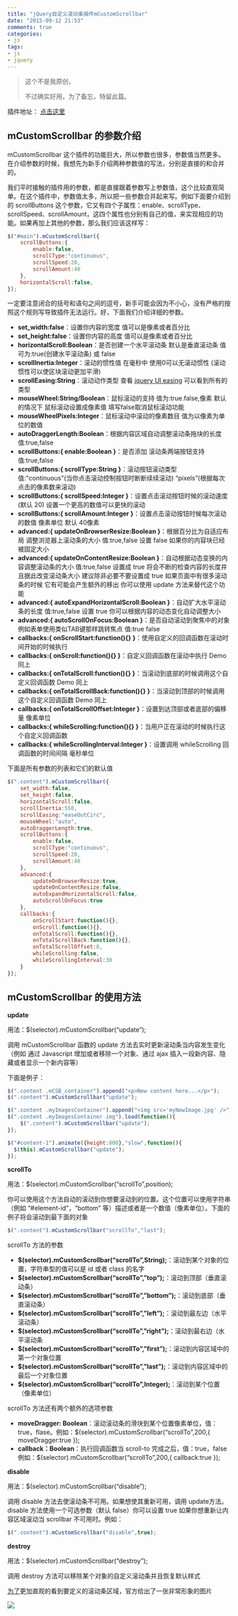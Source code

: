 ```yaml
---
title: "jQuery自定义滚动条插件mCustomScrollbar"
date: "2015-09-12 21:53"
comments: true
categories:
- js
tags:
- js
- jquery
---
```


>这个不是我原创，
>
>不过确实好用，为了备忘，特留此篇。
<!-- more -->

插件地址： [点击这里](http://manos.malihu.gr/jquery-custom-content-scroller/)

## mCustomScrollbar 的参数介绍

mCustomScrollbar 这个插件的功能巨大，所以参数也很多，参数值当然更多。在介绍参数的时候，我想先为新手介绍两种参数值的写法，分别是直接的和合并的。

我们平时接触的插件用的参数，都是直接跟着参数写上参数值，这个比较直观简单。在这个插件中，参数值太多，所以把一些参数合并起来写。例如下面要介绍到的 scrollButtons 这个参数，它又有四个子属性：enable、scrollType、scrollSpeed、scrollAmount，这四个属性也分别有自己的值，来实现相应的功能。如果再加上其他的参数，那么我们应该这样写：

```javascript
$("#main").mCustomScrollbar({
	scrollButtons:{
		enable:false,
		scrollType:"continuous",
		scrollSpeed:20,
		scrollAmount:40
	},
 	horizontalScroll:false,
});
```

一定要注意闭合的括号和语句之间的逗号，新手可能会因为不小心，没有严格的按照这个规则写导致插件无法运行。好，下面我们介绍详细的参数。

- **set_width:false**：设置你内容的宽度 值可以是像素或者百分比
- **set_height:false**：设置你内容的高度 值可以是像素或者百分比
- **horizontalScroll:Boolean**：是否创建一个水平滚动条 默认是垂直滚动条 值可为:true(创建水平滚动条) 或 false
- **scrollInertia:Integer**：滚动的惯性值 在毫秒中 使用0可以无滚动惯性 (滚动惯性可以使区块滚动更加平滑)
- **scrollEasing:String**：滚动动作类型 查看 [jquery UI easing](http://view.jqueryui.com/formcontrols/demos/effect/easing.html) 可以看到所有的类型
- **mouseWheel:String/Boolean**：鼠标滚动的支持 值为:true.false,像素 默认的情况下 鼠标滚动设置成像素值 填写false取消鼠标滚动功能
- **mouseWheelPixels:Integer**：鼠标滚动中滚动的像素数目 值为以像素为单位的数值
- **autoDraggerLength:Boolean**：根据内容区域自动调整滚动条拖块的长度 值:true,false
- **scrollButtons:{ enable:Boolean }**：是否添加 滚动条两端按钮支持 值:true,false
- **scrollButtons:{ scrollType:String }**：滚动按钮滚动类型 值:”continuous”(当你点击滚动控制按钮时断断续续滚动) “pixels”(根据每次点击的像素数来滚动)
- **scrollButtons:{ scrollSpeed:Integer }**：设置点击滚动按钮时候的滚动速度(默认 20) 设置一个更高的数值可以更快的滚动
- **scrollButtons:{ scrollAmount:Integer }**：设置点击滚动按钮时候每次滚动的数值 像素单位 默认 40像素
- **advanced:{ updateOnBrowserResize:Boolean }**：根据百分比为自适应布局 调整浏览器上滚动条的大小 值:true,false 设置 false 如果你的内容块已经被固定大小
- **advanced:{ updateOnContentResize:Boolean }**：自动根据动态变换的内容调整滚动条的大小 值:true,false 设置成 true 将会不断的检查内容的长度并且据此改变滚动条大小 建议除非必要不要设置成 true 如果页面中有很多滚动条的时候 它有可能会产生额外的移出 你可以使用 update 方法来替代这个功能
- **advanced:{ autoExpandHorizontalScroll:Boolean }**：自动扩大水平滚动条的长度 值:true,false 设置 true 你可以根据内容的动态变化自动调整大小
- **advanced:{ autoScrollOnFocus:Boolean }**：是否自动滚动到聚焦中的对象 例如表单使用类似TAB键那样跳转焦点 值:true false
- **callbacks:{ onScrollStart:function(){} }**：使用自定义的回调函数在滚动时间开始的时候执行
- **callbacks:{ onScroll:function(){} }**：自定义回调函数在滚动中执行 Demo 同上
- **callbacks:{ onTotalScroll:function(){} }**：当滚动到底部的时候调用这个自定义回调函数 Demo 同上
- **callbacks:{ onTotalScrollBack:function(){} }**：当滚动到顶部的时候调用这个自定义回调函数 Demo 同上
- **callbacks:{ onTotalScrollOffset:Integer }**：设置到达顶部或者底部的偏移量 像素单位
- **callbacks:{ whileScrolling:function(){} }**：当用户正在滚动的时候执行这个自定义回调函数
- **callbacks:{ whileScrollingInterval:Integer }**：设置调用 whileScrolling 回调函数的时间间隔 毫秒单位

下面是所有参数的列表和它们的默认值

```javascript
$(".content").mCustomScrollbar({
	set_width:false,
	set_height:false,
	horizontalScroll:false,
	scrollInertia:550,
	scrollEasing:"easeOutCirc",
	mouseWheel:"auto",
	autoDraggerLength:true,
	scrollButtons:{
		enable:false,
		scrollType:"continuous",
		scrollSpeed:20,
		scrollAmount:40
	},
	advanced:{
		updateOnBrowserResize:true,
		updateOnContentResize:false,
		autoExpandHorizontalScroll:false,
		autoScrollOnFocus:true
	},
	callbacks:{
		onScrollStart:function(){},
		onScroll:function(){},
		onTotalScroll:function(){},
		onTotalScrollBack:function(){},
		onTotalScrollOffset:0,
		whileScrolling:false,
		whileScrollingInterval:30
	}
});
```

## mCustomScrollbar 的使用方法

**update**

用法：$(selector).mCustomScrollbar(“update”);

调用 mCustomScrollbar 函数的 update 方法去实时更新滚动条当内容发生变化（例如 通过 Javascript 增加或者移除一个对象、通过 ajax 插入一段新内容、隐藏或者显示一个新内容等）

下面是例子：

```javascript
$(".content .mCSB_container").append("<p>New content here...</p>");
$(".content").mCustomScrollbar("update");

$(".content .myImagesContainer").append("<img src='myNewImage.jpg' />");
$(".content .myImagesContainer img").load(function(){
	$(".content").mCustomScrollbar("update");
});

$("#content-1").animate({height:800},"slow",function(){
  $(this).mCustomScrollbar("update");
});
```

**scrollTo**

用法：$(selector).mCustomScrollbar(“scrollTo”,position);

你可以使用这个方法自动的滚动到你想要滚动到的位置。这个位置可以使用字符串（例如 “#element-id”，“bottom” 等）描述或者是一个数值（像素单位）。下面的例子将会滚动到最下面的对象

```javascript
$(".content").mCustomScrollbar("scrollTo","last");
```

scrollTo 方法的参数

- **$(selector).mCustomScrollbar(“scrollTo”,String);**：滚动到某个对象的位置，字符串型的值可以是 id 或者 class 的名字
- **$(selector).mCustomScrollbar(“scrollTo”,”top”);**：滚动到顶部（垂直滚动条）
- **$(selector).mCustomScrollbar(“scrollTo”,”bottom”);**：滚动到底部（垂直滚动条）
- **$(selector).mCustomScrollbar(“scrollTo”,”left”);**：滚动到最左边（水平滚动条）
- **$(selector).mCustomScrollbar(“scrollTo”,”right”);**：滚动到最右边（水平滚动条
- **$(selector).mCustomScrollbar(“scrollTo”,”first”);**：滚动到内容区域中的第一个对象位置
- **$(selector).mCustomScrollbar(“scrollTo”,”last”);**：滚动到内容区域中的最后一个对象位置
- **$(selector).mCustomScrollbar(“scrollTo”,Integer);**：滚动到某个位置（像素单位）

scrollTo 方法还有两个额外的选项参数

- **moveDragger: Boolean**：滚动滚动条的滑块到某个位置像素单位，值：true，flase。例如：$(selector).mCustomScrollbar(“scrollTo”,200,{ moveDragger:true });
- **callback：Boolean**：执行回调函数当 scroll-to 完成之后，值：true，false 例如：$(selector).mCustomScrollbar(“scrollTo”,200,{ callback:true });

**disable**

用法：$(selector).mCustomScrollbar(“disable”);

调用 disable 方法去使滚动条不可用。如果想使其重新可用，调用 update方法。disable 方法使用一个可选参数（默认 false）你可以设置 true 如果你想重新让内容区域滚动当 scrollbar 不可用时。例如：

```javascript
$(".content").mCustomScrollbar("disable",true);
```

**destroy**

用法：$(selector).mCustomScrollbar(“destroy”);

调用 destroy 方法可以移除某个对象的自定义滚动条并且恢复默认样式

[为了]()更加直观的看到要定义的滚动条区域，官方给出了一张非常形象的图片

![](/images/mCustomScrollbar-1.png)